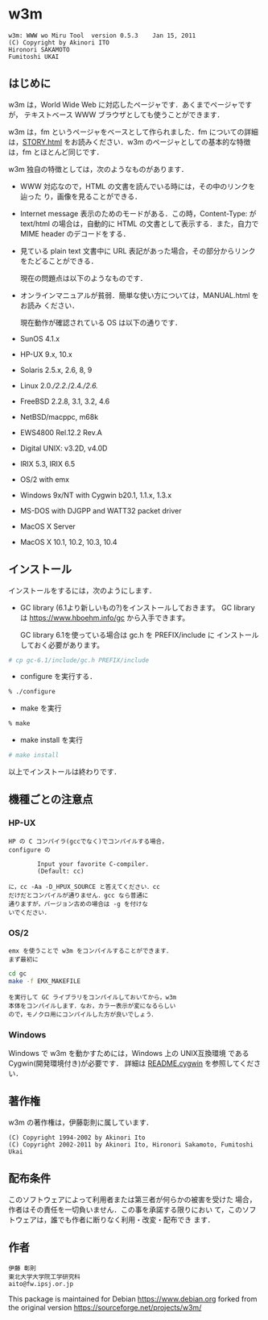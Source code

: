 # w3m

```
w3m: WWW wo Miru Tool  version 0.5.3	Jan 15, 2011
(C) Copyright by Akinori ITO
Hironori SAKAMOTO
Fumitoshi UKAI
```

## はじめに

  w3m は，World Wide Web に対応したページャです．あくまでページャですが，
テキストベース WWW ブラウザとしても使うことができます．

  w3m は，fm というページャをベースとして作られました．fm についての詳細
は，[STORY.html](./STORY) をお読みください．w3m のページャとしての基本的な特徴は，fm
とほとんど同じです．

  w3m 独自の特徴としては，次のようなものがあります．

- WWW 対応なので，HTML の文書を読んでいる時には，その中のリンクを辿った
  り，画像を見ることができる．
- Internet message 表示のためのモードがある．この時，Content-Type: が
  text/html の場合は，自動的に HTML の文書として表示する．また，自力で
  MIME header のデコードをする．
- 見ている plain text 文書中に URL 表記があった場合，その部分からリンク
  をたどることができる．

  現在の問題点は以下のようなものです．

- オンラインマニュアルが貧弱．簡単な使い方については，MANUAL.html をお読み
    ください．

  現在動作が確認されている OS は以下の通りです．

- SunOS 4.1.x
- HP-UX 9.x, 10.x
- Solaris 2.5.x, 2.6, 8, 9
- Linux 2.0.*/2.2.*/2.4.*/2.6.*
- FreeBSD 2.2.8, 3.1, 3.2, 4.6
- NetBSD/macppc, m68k
- EWS4800 Rel.12.2 Rev.A
- Digital UNIX: v3.2D, v4.0D
- IRIX 5.3, IRIX 6.5
- OS/2 with emx
- Windows 9x/NT with Cygwin b20.1, 1.1.x, 1.3.x
- MS-DOS with DJGPP and WATT32 packet driver
- MacOS X Server
- MacOS X 10.1, 10.2, 10.3, 10.4

## インストール

インストールをするには，次のようにします．

- GC library (6.1より新しいもの?)をインストールしておきます。
  GC library は https://www.hboehm.info/gc から入手できます。

    GC library 6.1を使っている場合は gc.h を PREFIX/include に
    インストールしておく必要があります。

```sh
# cp gc-6.1/include/gc.h PREFIX/include
```

- configure を実行する．

```sh
% ./configure
```

- make を実行

```sh
% make
```

- make install を実行

```sh
# make install
```

以上でインストールは終わりです．

## 機種ごとの注意点

### HP-UX
	HP の C コンパイラ(gccでなく)でコンパイルする場合，
	configure の

```
		Input your favorite C-compiler.
		(Default: cc)
```

	に，cc -Aa -D_HPUX_SOURCE と答えてください．cc
	だけだとコンパイルが通りません．gcc なら普通に
	通りますが，バージョン古めの場合は -g を付けな
	いでください．

### OS/2
	emx を使うことで w3m をコンパイルすることができます．
	まず最初に

```sh
cd gc
make -f EMX_MAKEFILE
```

	を実行して GC ライブラリをコンパイルしておいてから，w3m
	本体をコンパイルします．なお，カラー表示が変になるらしい
	ので，モノクロ用にコンパイルした方が良いでしょう．

### Windows

Windows で w3m を動かすためには，Windows 上の UNIX互換環境
である Cygwin(開発環境付き)が必要です．
詳細は [README.cygwin](./README.cygwin) を参照してください．

## 著作権

w3m の著作権は，伊藤彰則に属しています．

```
(C) Copyright 1994-2002 by Akinori Ito
(C) Copyright 2002-2011 by Akinori Ito, Hironori Sakamoto, Fumitoshi Ukai
```

## 配布条件

このソフトウェアによって利用者または第三者が何らかの被害を受けた
場合，作者はその責任を一切負いません．この事を承諾する限りにおい
て，このソフトウェアは，誰でも作者に断りなく利用・改変・配布でき
ます．

## 作者

```
伊藤 彰則
東北大学大学院工学研究科
aito@fw.ipsj.or.jp
```

This package is maintained for Debian https://www.debian.org
forked from the original version https://sourceforge.net/projects/w3m/

